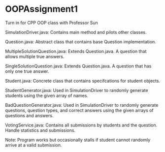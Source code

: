 # OOPAssignment1
Turn in for CPP OOP class with Professor Sun

SimulationDriver.java:
Contains main method and pilots other classes.

Question.java:
Abstract class that contains base Question implementation.

MultipleSolutionQuestion.java:
Extends Question.java. A question that allows multiple true answers.

SingleSolutionQuestion.java:
Extends Question.java. A question that has only one true answer.

Student.java:
Concrete class that contains specifcations for student objects.

StudentGenerator.java:
Used in SimulationDriver to randomly generate students using the given array of names.

BadQuestionGenerator.java:
Used in SimulationDriver to randomly generate questions, question types, and correct answers
using the given arrays of questions and answers.

VotingService.java:
Contains all submissions by students and the question. Handle statistics and submissions.

Note: Program works but occasionally stalls if student cannot randomly arrive at a valid submission.
